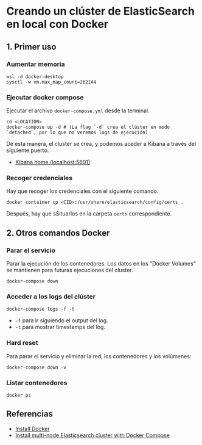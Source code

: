 # Creando un clúster de ElasticSearch en local con Docker

## 1. Primer uso

### Aumentar memoria

```
wsl -d docker-desktop
sysctl -w vm.max_map_count=262144
```

### Ejecutar docker compose

Ejecutar el archivo `docker-compose.yml` desde la terminal.

``` shell
cd <LOCATION>
docker-compose up -d # (La flag `-d` crea el clúster en modo `detached`, por lo que no veremos logs de ejecución)
```

De esta manera, el cluster se crea, y podemos aceder a Kibana a través del siguiente puerto.

* [Kibana home (localhost:5601)](http://localhost:5601/app/home#/)

### Recoger credenciales

Hay que recoger los credenciales con el siguiente comando.

``` shell
docker container cp <CID>:/usr/share/elasticsearch/config/certs .
```

Después, hay que sSituarlos en la carpeta `certs` correspondiente.

## 2. Otros comandos Docker

### Parar el servicio

Parar la ejecución de los contenedores. Los datos en los "Docker Volumes" se mantienen para futuras ejecuciones del
cluster.

``` shell
docker-compose down
```

### Acceder a los logs del clúster

``` shell
docker-compose logs -f -t
```

* `-f` para ir siguiendo el output del log.
* `-t` para mostrar timestamps del log.

### Hard reset

Para parar el servicio y eliminar la red, los contenedores y los volúmenes:

```
docker-compose down -v
```

### Listar contenedores

```
docker ps
```

## Referencias

* [Install Docker](https://docs.docker.com/get-docker/)
* [Install multi-node Elasticsearch cluster with Docker Compose](https://www.elastic.co/guide/en/elasticsearch/reference/current/docker.html#docker-compose-file)
